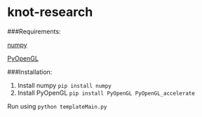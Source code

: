 # knot-research

###Requirements:

[numpy](www.numpy.org)

[PyOpenGL](http://pyopengl.sourceforge.net/)

###Installation:

1. Install numpy
```pip install numpy```
2. Install PyOpenGL
```pip install PyOpenGL PyOpenGL_accelerate```

Run using `python templateMain.py`
